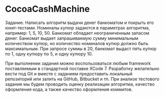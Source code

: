 # CocoaCashMachine
Задание.
Написать алгоритм выдачи денег банкоматом и покрыть его юнит-тестами.
Номиналы купюр задаются в параметрах алгоритма, например: 1, 5, 10, 50. 
Банкомат обладает неограниченным запасом денег.
Банкомат выдает запрашиваемую сумму минимальным количеством купюр, но количество номиналов купюр должно быть максимальным.
При запросе суммы в 20, банкомат выдаст пять купюр по 1, одну купюру по 5, и одну купюру 10.

При выполнении задания можно воспользоваться любым framework поставляемым в стандартной поставке XCode 7.
Разработку желательно вести под Git и вместе с заданием предоставить локальный репозиторий или залить на GitHub, Bitbucket и тп.
При анализе тестового задания мы будем проводить оценку реализации алгоритма, качество оформления кода, а также качество оформления коммитов.
